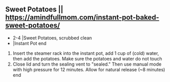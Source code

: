 ## Sweet Potatoes || https://amindfullmom.com/instant-pot-baked-sweet-potatoes/

- 2-4 |Sweet Potatoes, scrubbed clean
- |Instant Pot
end

1. Insert the steamer rack into the instant pot, add 1 cup of (cold) water, then add the potatoes. Make sure the potatoes and water do not touch
2. Close lid and turn the sealing vent to "sealed." Then use manual mode with high pressure for 12 minutes. Allow for natural release (~8 minutes)
end